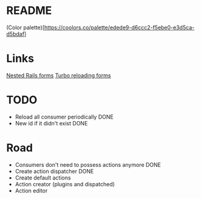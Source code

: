 # README

(Color palette)[https://coolors.co/palette/edede9-d6ccc2-f5ebe0-e3d5ca-d5bdaf]

# Links

[Nested Rails forms](https://stackoverflow.com/a/71715794/15174310)
[Turbo reloading forms](https://stackoverflow.com/a/71762032/15174310)

# TODO

- Reload all consumer periodically DONE
- New id if it didn't exist DONE

# Road

- Consumers don't need to possess actions anymore DONE
- Create action dispatcher DONE
- Create default actions
- Action creator (plugins and dispatched)
- Action editor